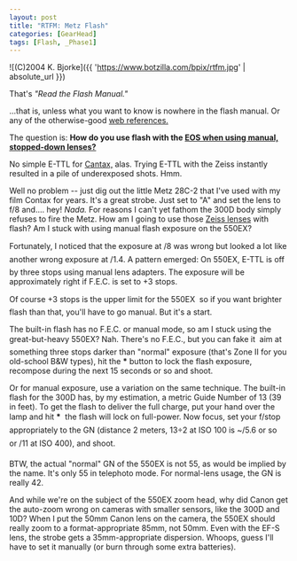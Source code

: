 ```yaml
---
layout: post
title: "RTFM: Metz Flash"
categories: [GearHead]
tags: [Flash, _Phase1]
---
```



![(C)2004 K. Bjorke]({{ 'https://www.botzilla.com/bpix/rtfm.jpg' | absolute_url }})


That's <i>"Read the Flash Manual."</i>

...that is, unless what you want to know is nowhere in the flash manual. Or any of the otherwise-good <a href="http://photonotes.org/articles/eos-flash/" target="_blank">web references.</a>

The question is: <b>How do you use flash with the <a href="http://photonotes.org/articles/eos-manual-lenses/" target="_blank">EOS when using manual, stopped-down lenses?</a></b>


<!--more-->
No simple E-TTL for <a href="{{ site.baseurl }}{% post_url 2004-02-28-The-Cantax %}">Cantax,</a> alas. Trying E-TTL with the Zeiss instantly resulted in a pile of underexposed shots. Hmm.

Well no problem -- just dig out the little Metz 28C-2 that I've used with my film Contax for years. It's a great strobe. Just set to "A" and set the lens to f/8 and.... hey! <i>Nada.</i> For reasons I can't yet fathom the 300D body simply refuses to fire the Metz. How am I going to use those <a href="http://contaximages.com/document.php?id=3318" target="_blank">Zeiss lenses</a> with flash? Am I stuck with using manual flash exposure on the 550EX?

Fortunately, I noticed that the exposure at &#131;/8 was wrong but looked a lot like another wrong exposure at &#131;/1.4. A pattern emerged: On 550EX, E-TTL is off by three stops using manual lens adapters. The exposure will be approximately right if F.E.C. is set to +3 stops.

Of course +3 stops is the upper limit for the 550EX &#151; so if you want brighter flash than that, you'll have to go manual. But it's a start.

The built-in flash has no F.E.C. or manual mode, so am I stuck using the great-but-heavy 550EX? Nah. There's no F.E.C., but you can fake it &#151; aim at something three stops darker than "normal" exposure (that's Zone II for you old-school B&amp;W types), hit the <b>*</b> button to lock the flash exposure, recompose during the next 15 seconds or so and shoot.

Or for manual exposure, use a variation on the same technique. The built-in flash for the 300D has, by my estimation, a metric Guide Number of 13 (39 in feet). To get the flash to deliver the full charge, put your hand over the lamp and hit <b>*</b> &#151; the flash will lock on full-power. Now focus, set your f/stop appropriately to the GN (distance 2 meters, 13&divide;2 at ISO 100 is ~&#131;/5.6 or so &#151; or &#131;/11 at ISO 400), and shoot. 

BTW, the actual "normal" GN of the 550EX is not 55, as would be implied by the name. It's only 55 in telephoto mode. For normal-lens usage, the GN is really 42. 

And while we're on the subject of the 550EX zoom head, why did Canon get the auto-zoom wrong on cameras with smaller sensors, like the 300D and 10D? When I put the 50mm Canon lens on the camera, the 550EX should really zoom to a format-appropriate 85mm, not 50mm. Even with the EF-S lens, the strobe gets a 35mm-appropriate dispersion. Whoops, guess I'll have to set it manually (or burn through some extra batteries).
